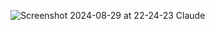 ![Screenshot 2024-08-29 at 22-24-23 Claude](https://github.com/user-attachments/assets/cd204057-9760-4f20-8172-abd0026dc9cb)
